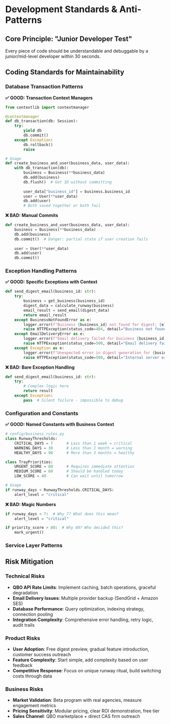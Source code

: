 # Development Standards & Anti-Patterns

## Core Principle: "Junior Developer Test"
Every piece of code should be understandable and debuggable by a junior/mid-level developer within 30 seconds.

## Coding Standards for Maintainability



### Database Transaction Patterns

**✅ GOOD: Transaction Context Managers**
```python
from contextlib import contextmanager

@contextmanager
def db_transaction(db: Session):
    try:
        yield db
        db.commit()
    except Exception:
        db.rollback()
        raise

# Usage
def create_business_and_user(business_data, user_data):
    with db_transaction(db):
        business = Business(**business_data)
        db.add(business)
        db.flush()  # Get ID without committing
        
        user_data["business_id"] = business.business_id
        user = User(**user_data)
        db.add(user)
        # Both saved together or both fail
```

**❌ BAD: Manual Commits**
```python
def create_business_and_user(business_data, user_data):
    business = Business(**business_data)
    db.add(business)
    db.commit()  # Danger: partial state if user creation fails
    
    user = User(**user_data)
    db.add(user)
    db.commit()
```

### Exception Handling Patterns

**✅ GOOD: Specific Exceptions with Context**
```python
def send_digest_email(business_id: str):
    try:
        business = get_business(business_id)
        digest_data = calculate_runway(business)
        email_result = send_email(digest_data)
        return email_result
    except BusinessNotFoundError as e:
        logger.error(f"Business {business_id} not found for digest: {e}")
        raise HTTPException(status_code=404, detail="Business not found")
    except EmailDeliveryError as e:
        logger.error(f"Email delivery failed for business {business_id}: {e}")
        raise HTTPException(status_code=500, detail="Email delivery failed")
    except Exception as e:
        logger.error(f"Unexpected error in digest generation for {business_id}: {e}", exc_info=True)
        raise HTTPException(status_code=500, detail="Internal server error")
```

**❌ BAD: Bare Exception Handling**
```python
def send_digest_email(business_id: str):
    try:
        # Complex logic here
        return result
    except Exception:
        pass  # Silent failure - impossible to debug
```

### Configuration and Constants

**✅ GOOD: Named Constants with Business Context**
```python
# config/business_rules.py
class RunwayThresholds:
    CRITICAL_DAYS = 7      # Less than 1 week = critical
    WARNING_DAYS = 30      # Less than 1 month = warning
    HEALTHY_DAYS = 90      # More than 3 months = healthy

class TrayPriorities:
    URGENT_SCORE = 80      # Requires immediate attention
    MEDIUM_SCORE = 60      # Should be handled today
    LOW_SCORE = 40         # Can wait until tomorrow

# Usage
if runway_days < RunwayThresholds.CRITICAL_DAYS:
    alert_level = "critical"
```

**❌ BAD: Magic Numbers**
```python
if runway_days < 7:  # Why 7? What does this mean?
    alert_level = "critical"

if priority_score > 80:  # Why 80? Who decided this?
    mark_urgent()
```

### Service Layer Patterns



## Risk Mitigation

### Technical Risks
- **QBO API Rate Limits**: Implement caching, batch operations, graceful degradation
- **Email Delivery Issues**: Multiple provider backup (SendGrid + Amazon SES)
- **Database Performance**: Query optimization, indexing strategy, connection pooling
- **Integration Complexity**: Comprehensive error handling, retry logic, audit trails

### Product Risks  
- **User Adoption**: Free digest preview, gradual feature introduction, customer success outreach
- **Feature Complexity**: Start simple, add complexity based on user feedback
- **Competitive Response**: Focus on unique runway ritual, build switching costs through data

### Business Risks
- **Market Validation**: Beta program with real agencies, measure engagement metrics
- **Pricing Sensitivity**: Modular pricing, clear ROI demonstration, free tier
- **Sales Channel**: QBO marketplace + direct CAS firm outreach


